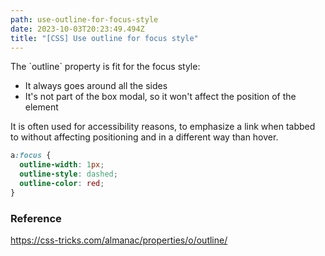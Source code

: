 ```yaml
---
path: use-outline-for-focus-style
date: 2023-10-03T20:23:49.494Z
title: "[CSS] Use outline for focus style"
---
```

T﻿he \`outline\` property is fit for the focus style:

* It always goes around all the sides
* It's not part of the box modal, so it won't affect the position of the element 

It is often used for accessibility reasons, to emphasize a link when tabbed to without affecting positioning and in a different way than hover.

```css
a:focus {
  outline-width: 1px;
  outline-style: dashed;
  outline-color: red;
}
```

### R﻿eference

https://css-tricks.com/almanac/properties/o/outline/